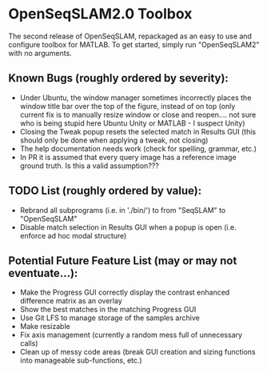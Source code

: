 # OpenSeqSLAM2.0 Toolbox

The second release of OpenSeqSLAM, repackaged as an easy to use and configure toolbox for MATLAB. To get started, simply run "OpenSeqSLAM2" with no arguments.

## Known Bugs (roughly ordered by severity):

* Under Ubuntu, the window manager sometimes incorrectly places the window title bar over the top of the figure, instead of on top (only current fix is to manually resize window or close and reopen.... not sure who is being stupid here Ubuntu Unity or MATLAB - I suspect Unity)
* Closing the Tweak popup resets the selected match in Results GUI (this should only be done when applying a tweak, not closing)
* The help documentation needs work (check for spelling, grammar, etc.)
* In PR it is assumed that every query image has a reference image ground truth. Is this a valid assumption???


## TODO List (roughly ordered by value):

* Rebrand all subprograms (i.e. in './bin/') to from "SeqSLAM" to "OpenSeqSLAM"
* Disable match selection in Results GUI when a popup is open (i.e. enforce ad hoc modal structure)


## Potential Future Feature List (may or may not eventuate...):

* Make the Progress GUI correctly display the contrast enhanced difference matrix as an overlay
* Show the best matches in the matching Progress GUI
* Use Git LFS to manage storage of the samples archive
* Make resizable
* Fix axis management (currently a random mess full of unnecessary calls)
* Clean up of messy code areas (break GUI creation and sizing functions into manageable sub-functions, etc.)
